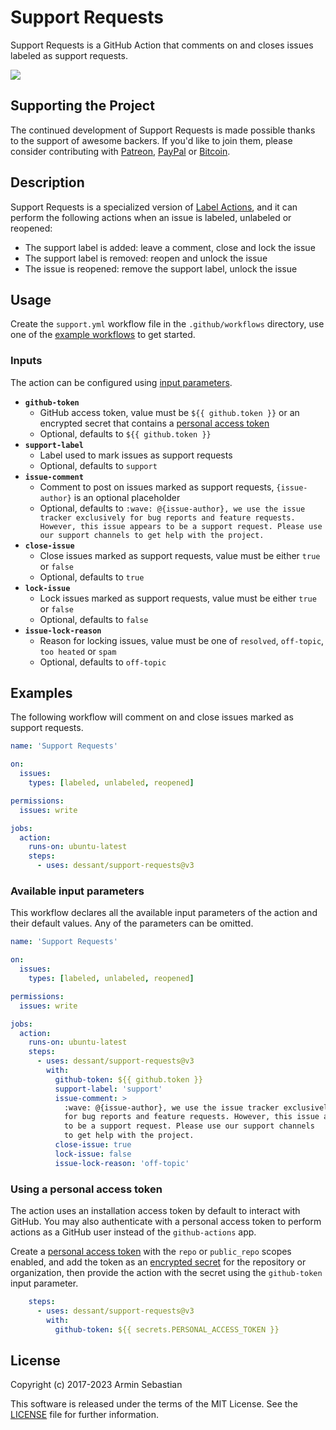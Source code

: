 # Support Requests

Support Requests is a GitHub Action that comments on
and closes issues labeled as support requests.

![](assets/screenshot.png)

## Supporting the Project

The continued development of Support Requests is made possible
thanks to the support of awesome backers. If you'd like to join them,
please consider contributing with
[Patreon](https://armin.dev/go/patreon?pr=support-requests&src=repo),
[PayPal](https://armin.dev/go/paypal?pr=support-requests&src=repo) or
[Bitcoin](https://armin.dev/go/bitcoin?pr=support-requests&src=repo).

## Description

Support Requests is a specialized version of
[Label Actions](https://github.com/dessant/label-actions),
and it can perform the following actions when an issue
is labeled, unlabeled or reopened:

- The support label is added: leave a comment, close and lock the issue
- The support label is removed: reopen and unlock the issue
- The issue is reopened: remove the support label, unlock the issue

## Usage

Create the `support.yml` workflow file in the `.github/workflows` directory,
use one of the [example workflows](#examples) to get started.

### Inputs

The action can be configured using [input parameters](https://docs.github.com/en/actions/reference/workflow-syntax-for-github-actions#jobsjob_idstepswith).

<!-- prettier-ignore -->
- **`github-token`**
  - GitHub access token, value must be `${{ github.token }}` or an encrypted
    secret that contains a [personal access token](#using-a-personal-access-token)
  - Optional, defaults to `${{ github.token }}`
- **`support-label`**
  - Label used to mark issues as support requests
  - Optional, defaults to `support`
- **`issue-comment`**
  - Comment to post on issues marked as support requests,
    `{issue-author}` is an optional placeholder
  - Optional, defaults to `:wave: @{issue-author}, we use the issue tracker
    exclusively for bug reports and feature requests. However, this issue
    appears to be a support request. Please use our support channels
    to get help with the project.`
- **`close-issue`**
  - Close issues marked as support requests,
    value must be either `true` or `false`
  - Optional, defaults to `true`
- **`lock-issue`**
  - Lock issues marked as support requests,
    value must be either `true` or `false`
  - Optional, defaults to `false`
- **`issue-lock-reason`**
  - Reason for locking issues, value must be one
    of `resolved`, `off-topic`, `too heated` or `spam`
  - Optional, defaults to `off-topic`

## Examples

The following workflow will comment on and close issues
marked as support requests.

<!-- prettier-ignore -->
```yaml
name: 'Support Requests'

on:
  issues:
    types: [labeled, unlabeled, reopened]

permissions:
  issues: write

jobs:
  action:
    runs-on: ubuntu-latest
    steps:
      - uses: dessant/support-requests@v3
```

### Available input parameters

This workflow declares all the available input parameters of the action
and their default values. Any of the parameters can be omitted.

<!-- prettier-ignore -->
```yaml
name: 'Support Requests'

on:
  issues:
    types: [labeled, unlabeled, reopened]

permissions:
  issues: write

jobs:
  action:
    runs-on: ubuntu-latest
    steps:
      - uses: dessant/support-requests@v3
        with:
          github-token: ${{ github.token }}
          support-label: 'support'
          issue-comment: >
            :wave: @{issue-author}, we use the issue tracker exclusively
            for bug reports and feature requests. However, this issue appears
            to be a support request. Please use our support channels
            to get help with the project.
          close-issue: true
          lock-issue: false
          issue-lock-reason: 'off-topic'
```

### Using a personal access token

The action uses an installation access token by default to interact with GitHub.
You may also authenticate with a personal access token to perform actions
as a GitHub user instead of the `github-actions` app.

Create a [personal access token](https://docs.github.com/en/github/authenticating-to-github/keeping-your-account-and-data-secure/creating-a-personal-access-token)
with the `repo` or `public_repo` scopes enabled, and add the token as an
[encrypted secret](https://docs.github.com/en/actions/reference/encrypted-secrets#creating-encrypted-secrets-for-a-repository)
for the repository or organization, then provide the action with the secret
using the `github-token` input parameter.

<!-- prettier-ignore -->
```yaml
    steps:
      - uses: dessant/support-requests@v3
        with:
          github-token: ${{ secrets.PERSONAL_ACCESS_TOKEN }}
```

## License

Copyright (c) 2017-2023 Armin Sebastian

This software is released under the terms of the MIT License.
See the [LICENSE](LICENSE) file for further information.
